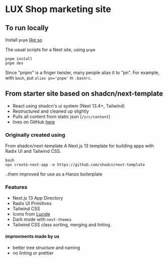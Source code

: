# LUX Shop marketing site

## To run locally

Install `pnpm` [like so](https://pnpm.io/installation)

The usual scripts for a Next site, using `pnpm`
```
pnpm install
pnpm dev
```

Since "pnpm" is a finger twister, many people alias it to "pn". For example, with `bash`, put `alias pn='pnpm'` in `.bashrc`.


## From starter site based on shadcn/next-template

- React using shadcn's ui system (Next 13.4+, Tailwind)
- Restructured and cleaned up slightly
- Pulls all content from static json (`/src/content`)
- lives on GitHub [here](https://github.com/hanzoai/shadcn-boilerplate)

### Originally created using

From shadcn/next-template
A Next.js 13 template for building apps with Radix UI and Tailwind CSS.

```
bash
npx create-next-app -e https://github.com/shadcn/next-template
```

..them improved for use as a Hanzo boilerplate

### Features

- Next.js 13 App Directory
- Radix UI Primitives
- Tailwind CSS
- Icons from [Lucide](https://lucide.dev)
- Dark mode with `next-themes`
- Tailwind CSS class sorting, merging and linting.

#### improvments made by us
- better tree structure and naming
- no linting or prettier

